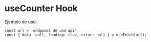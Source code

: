 # useCounter Hook


Ejemplo de uso:
```
const url = 'endpoint de una api';
const { data: null, loading: true, error: null } = useFetch(url);

```